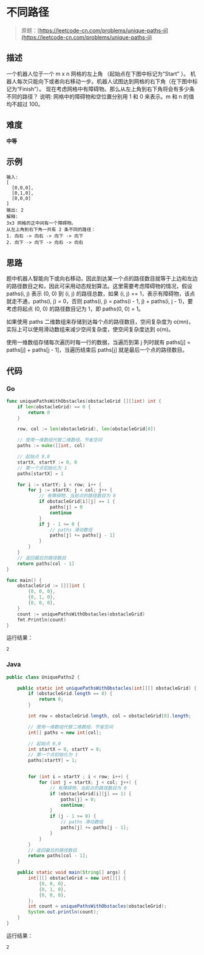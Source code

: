 # 不同路径

> 原题：[https://leetcode-cn.com/problems/unique-paths-ii](https://leetcode-cn.com/problems/unique-paths-ii)

## 描述

一个机器人位于一个 m x n 网格的左上角 （起始点在下图中标记为“Start” ）。
机器人每次只能向下或者向右移动一步。机器人试图达到网格的右下角（在下图中标记为“Finish”）。
现在考虑网格中有障碍物。那么从左上角到右下角将会有多少条不同的路径？
说明: 网格中的障碍物和空位置分别用 1 和 0 来表示。m 和 n 的值均不超过 100。

## 难度

**中等**

## 示例

```
输入:
[
  [0,0,0],
  [0,1,0],
  [0,0,0]
]
输出: 2
解释:
3x3 网格的正中间有一个障碍物。
从左上角到右下角一共有 2 条不同的路径：
1. 向右 -> 向右 -> 向下 -> 向下
2. 向下 -> 向下 -> 向右 -> 向右
```

## 思路

题中机器人智能向下或向右移动，因此到达某一个点的路径数目就等于上边和左边的路径数目之和，因此可采用动态规划算法。这里需要考虑障碍物的情况，假设 paths(i, j) 表示 (0, 0) 到 (i, j) 的路径总数，如果 (i, j) == 1，表示有障碍物，该点就走不通，paths(i, j) = 0，否则 paths(i, j) = paths(i - 1, j) + paths(i, j - 1)，要考虑将起点 (0, 0) 的路径数目记为 1，即 paths(0, 0) = 1。

如果使用 paths 二维数组来存储到达每个点的路径数目，空间复杂度为 o(mn)，实际上可以使用滑动数组来减少空间复杂度，使空间复杂度达到 o(m)。

使用一维数组存储每次遍历时每一行的数据，当遍历到第 j 列时就有 paths[j] = paths[j] + paths[j - 1]，当遍历结束后 paths[j] 就是最后一个点的路径数目。

## 代码

### Go

```go
func uniquePathsWithObstacles(obstacleGrid [][]int) int {
    if len(obstacleGrid) == 0 {
        return 0
    }

    row, col := len(obstacleGrid), len(obstacleGrid[0])

    // 使用一维数组代替二维数组，节省空间
    paths := make([]int, col)

    // 起始点 0,0
    startX, startY := 0, 0
    // 第一个点初始化为 1
    paths[startX] = 1

    for i := startY; i < row; i++ {
        for j := startX; j < col; j++ {
            // 有障碍物，当前点的路径数目为 0
            if obstacleGrid[i][j] == 1 {
                paths[j] = 0
                continue
            }
            if j - 1 >= 0 {
                // paths 滑动数组
                paths[j] += paths[j - 1]
            }
        }
    }
    // 返回最后的路径数目
    return paths[col - 1]
}
```

```go
func main() {
    obstacleGrid := [][]int {
        {0, 0, 0},
        {0, 1, 0},
        {0, 0, 0},
    }
    count := uniquePathsWithObstacles(obstacleGrid)
    fmt.Println(count)
}
```

运行结果：

```
2
```

### Java

```java
public class UniquePaths2 {

    public static int uniquePathsWithObstacles(int[][] obstacleGrid) {
        if (obstacleGrid.length == 0) {
            return 0;
        }

        int row = obstacleGrid.length, col = obstacleGrid[0].length;

        // 使用一维数组代替二维数组，节省空间
        int[] paths = new int[col];

        // 起始点 0,0
        int startX = 0, startY = 0;
        // 第一个点初始化为 1
        paths[startY] = 1;


        for (int i = startY ; i < row; i++) {
            for (int j = startX; j < col; j++) {
                // 有障碍物，当前点的路径数目为 0
                if (obstacleGrid[i][j] == 1) {
                    paths[j] = 0;
                    continue;
                }
                if (j - 1 >= 0) {
                    // paths 滑动数组
                    paths[j] += paths[j - 1];
                }
            }
        }
        // 返回最后的路径数目
        return paths[col - 1];
    }

    public static void main(String[] args) {
        int[][] obstacleGrid = new int[][] {
            {0, 0, 0},
            {0, 1, 0},
            {0, 0, 0},
        };
        int count = uniquePathsWithObstacles(obstacleGrid);
        System.out.println(count);
    }
}
```

运行结果：

```
2
```

